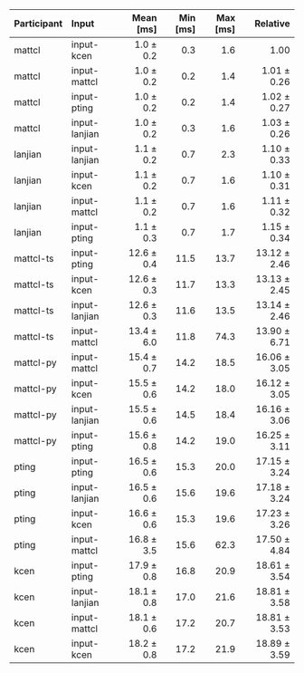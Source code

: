 | Participant | Input | Mean [ms] | Min [ms] | Max [ms] | Relative |
|:---|:---|---:|---:|---:|---:|
| mattcl | input-kcen | 1.0 ± 0.2 | 0.3 | 1.6 | 1.00 |
| mattcl | input-mattcl | 1.0 ± 0.2 | 0.2 | 1.4 | 1.01 ± 0.26 |
| mattcl | input-pting | 1.0 ± 0.2 | 0.2 | 1.4 | 1.02 ± 0.27 |
| mattcl | input-lanjian | 1.0 ± 0.2 | 0.3 | 1.6 | 1.03 ± 0.26 |
| lanjian | input-lanjian | 1.1 ± 0.2 | 0.7 | 2.3 | 1.10 ± 0.33 |
| lanjian | input-kcen | 1.1 ± 0.2 | 0.7 | 1.6 | 1.10 ± 0.31 |
| lanjian | input-mattcl | 1.1 ± 0.2 | 0.7 | 1.6 | 1.11 ± 0.32 |
| lanjian | input-pting | 1.1 ± 0.3 | 0.7 | 1.7 | 1.15 ± 0.34 |
| mattcl-ts | input-pting | 12.6 ± 0.4 | 11.5 | 13.7 | 13.12 ± 2.46 |
| mattcl-ts | input-kcen | 12.6 ± 0.3 | 11.7 | 13.3 | 13.13 ± 2.45 |
| mattcl-ts | input-lanjian | 12.6 ± 0.3 | 11.6 | 13.5 | 13.14 ± 2.46 |
| mattcl-ts | input-mattcl | 13.4 ± 6.0 | 11.8 | 74.3 | 13.90 ± 6.71 |
| mattcl-py | input-mattcl | 15.4 ± 0.7 | 14.2 | 18.5 | 16.06 ± 3.05 |
| mattcl-py | input-kcen | 15.5 ± 0.6 | 14.2 | 18.0 | 16.12 ± 3.05 |
| mattcl-py | input-lanjian | 15.5 ± 0.6 | 14.5 | 18.4 | 16.16 ± 3.06 |
| mattcl-py | input-pting | 15.6 ± 0.8 | 14.2 | 19.0 | 16.25 ± 3.11 |
| pting | input-pting | 16.5 ± 0.6 | 15.3 | 20.0 | 17.15 ± 3.24 |
| pting | input-lanjian | 16.5 ± 0.6 | 15.6 | 19.6 | 17.18 ± 3.24 |
| pting | input-kcen | 16.6 ± 0.6 | 15.3 | 19.6 | 17.23 ± 3.26 |
| pting | input-mattcl | 16.8 ± 3.5 | 15.6 | 62.3 | 17.50 ± 4.84 |
| kcen | input-pting | 17.9 ± 0.8 | 16.8 | 20.9 | 18.61 ± 3.54 |
| kcen | input-lanjian | 18.1 ± 0.8 | 17.0 | 21.6 | 18.81 ± 3.58 |
| kcen | input-mattcl | 18.1 ± 0.6 | 17.2 | 20.7 | 18.81 ± 3.53 |
| kcen | input-kcen | 18.2 ± 0.8 | 17.2 | 21.9 | 18.89 ± 3.59 |
